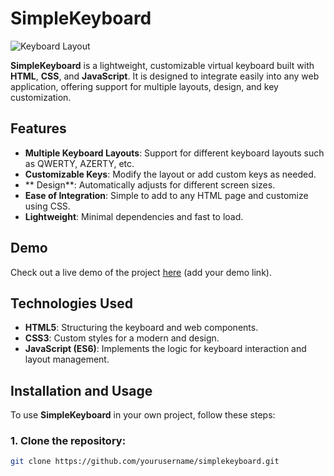 # SimpleKeyboard
![Keyboard Layout](https://i.ibb.co/x1CmdvG/Capture.png)

**SimpleKeyboard** is a lightweight, customizable virtual keyboard built with **HTML**, **CSS**, and **JavaScript**. It is designed to integrate easily into any web application, offering support for multiple layouts, design, and key customization.

## Features

- **Multiple Keyboard Layouts**: Support for different keyboard layouts such as QWERTY, AZERTY, etc.
- **Customizable Keys**: Modify the layout or add custom keys as needed.
- ** Design**: Automatically adjusts for different screen sizes.
- **Ease of Integration**: Simple to add to any HTML page and customize using CSS.
- **Lightweight**: Minimal dependencies and fast to load.

## Demo

Check out a live demo of the project [here](#) (add your demo link).

## Technologies Used

- **HTML5**: Structuring the keyboard and web components.
- **CSS3**: Custom styles for a modern and  design.
- **JavaScript (ES6)**: Implements the logic for keyboard interaction and layout management.

## Installation and Usage

To use **SimpleKeyboard** in your own project, follow these steps:

### 1. Clone the repository:

```bash
git clone https://github.com/yourusername/simplekeyboard.git
